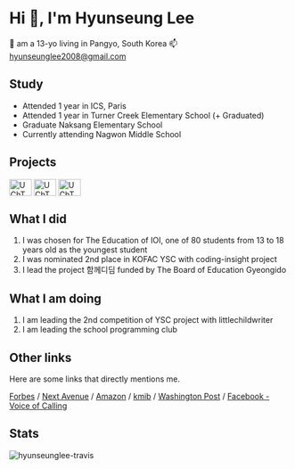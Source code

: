 # Hi 👋, I'm Hyunseung Lee

🧒 am a 13-yo living in Pangyo, South Korea
📫 hyunseunglee2008@gmail.com

## Study

- Attended 1 year in ICS, Paris
- Attended 1 year in Turner Creek Elementary School (+ Graduated)
- Graduate Naksang Elementary School
- Currently attending Nagwon Middle School

## Projects
<a href="https://www.youtube.com/channel/UChTUaMMkavu5hxIA7Gd4kfA" target="blank"><img align="center" src="https://raw.githubusercontent.com/rahuldkjain/github-profile-readme-generator/master/src/images/icons/Social/youtube.svg" alt="UChTUaMMkavu5hxIA7Gd4kfA" height="30" width="40" /></a>
<a href="https://littlechildwriter.web.app/" target="blank"><img align="center" src="https://littlechildwriter.web.app/favicon.ico" alt="UChTUaMMkavu5hxIA7Gd4kfA" height="30" width="40" /></a>
<a href="https://coding-insight.com" target="blank"><img align="center" src="https://coding-insight.com/img/favicon.ico" alt="UChTUaMMkavu5hxIA7Gd4kfA" height="30" width="40" /></a>

## What I did

1. I was chosen for The Education of IOI, one of 80 students from 13 to 18 years old as the youngest student
2. I was nominated 2nd place in KOFAC YSC with coding-insight project
3. I lead the project 함께디딤 funded by The Board of Education Gyeongido

## What I am doing

1. I am leading the 2nd competition of YSC project with littlechildwriter
2. I am leading the school programming club

## Other links

Here are some links that directly mentions me.

[Forbes](https://www.forbes.com/sites/nextavenue/2021/01/05/eldera-the-new-global-intergenerational-mentoring-program/?sh=75942761f2f8)
/ [Next Avenue](https://www.nextavenue.org/eldera-the-new-global-intergenerational-mentoring-program/)
/ [Amazon](https://www.amazon.com/Beautiful-Theorems-that-Changed-Math/dp/B08L7H65L2)
/ [kmib](https://m.kmib.co.kr/view.asp?arcid=0015066564)
/ [Washington Post](https://www.washingtonpost.com/lifestyle/2021/12/03/seniors-loneliness-solutions-technology-virtual-reality/)
/ [Facebook - Voice of Calling](https://m.facebook.com/voiceofcalling/?__tn__=C-R)

## Stats

<p><img align="center" src="https://github-readme-stats.vercel.app/api?username=hyunseunglee-travis&show_icons=true&locale=en" alt="hyunseunglee-travis" /></p>
